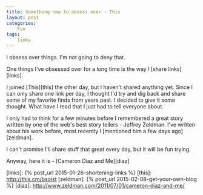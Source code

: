```yaml
---
title: Something new to obsess over - This
layout: post
categories:
    Fun
tags:
    links
---
```

I obsess over things. I'm not going to deny that. 

One things I've obsessed over for a long time is the way I [share links][links].

I joined [This][this] the other day, but I haven't shared anything yet. Since I can only share one link per day, I thought I'd try and dig back and share some of my favorite finds from years past. I decided to give it some thought. What have I read that I just had to tell everyone about.

I only had to think for a few minutes before I remembered a great story written by one of the web's best story tellers - Jeffrey Zeldman. I've written about his work before, most recently I [mentioned him a few days ago][zeldman].

I can't promise I'll share stuff that great every day, but it will be fun trying.

Anyway, here it is - [Cameron Diaz and Me][diaz]

[links]: {% post_url 2015-01-26-shortening-links %}
[this]: http://this.cm/bsoist
[zeldman]: {% post_url 2015-02-08-get-your-own-blog %}
[diaz]: http://www.zeldman.com/2011/07/01/cameron-diaz-and-me/
